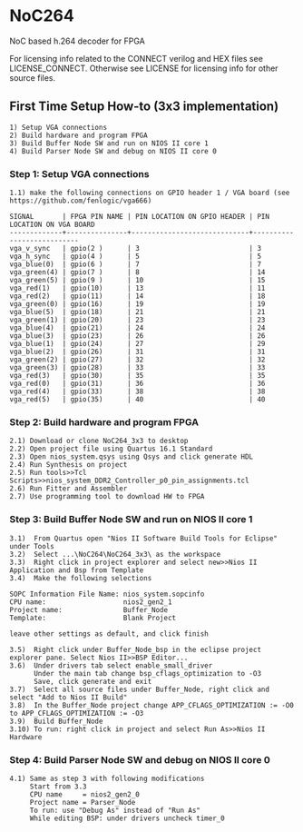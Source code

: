 # NoC264
NoC based h.264 decoder for FPGA

For licensing info related to the CONNECT verilog and HEX files see LICENSE_CONNECT.
Otherwise see LICENSE for licensing info for other source files.

## First Time Setup How-to (3x3 implementation)
    1) Setup VGA connections
    2) Build hardware and program FPGA
    3) Build Buffer Node SW and run on NIOS II core 1
    4) Build Parser Node SW and debug on NIOS II core 0

### Step 1: Setup VGA connections
    1.1) make the following connections on GPIO header 1 / VGA board (see https://github.com/fenlogic/vga666)

    SIGNAL       | FPGA PIN NAME | PIN LOCATION ON GPIO HEADER | PIN LOCATION ON VGA BOARD
    -------------+---------------+-----------------------------+---------------------------
    vga_v_sync   | gpio(2 )      | 3                           | 3
    vga_h_sync   | gpio(4 )      | 5                           | 5
    vga_blue(0)  | gpio(6 )      | 7                           | 7
    vga_green(4) | gpio(7 )      | 8                           | 14
    vga_green(5) | gpio(9 )      | 10                          | 15
    vga_red(1)   | gpio(10)      | 13                          | 11
    vga_red(2)   | gpio(11)      | 14                          | 18
    vga_green(0) | gpio(16)      | 19                          | 19
    vga_blue(5)  | gpio(18)      | 21                          | 21
    vga_green(1) | gpio(20)      | 23                          | 23
    vga_blue(4)  | gpio(21)      | 24                          | 24
    vga_blue(3)  | gpio(23)      | 26                          | 26
    vga_blue(1)  | gpio(24)      | 27                          | 29
    vga_blue(2)  | gpio(26)      | 31                          | 31
    vga_green(2) | gpio(27)      | 32                          | 32
    vga_green(3) | gpio(28)      | 33                          | 33
    vga_red(3)   | gpio(30)      | 35                          | 35
    vga_red(0)   | gpio(31)      | 36                          | 36
    vga_red(4)   | gpio(33)      | 38                          | 38
    vga_red(5)   | gpio(35)      | 40                          | 40

### Step 2: Build hardware and program FPGA
    2.1) Download or clone NoC264_3x3 to desktop
    2.2) Open project file using Quartus 16.1 Standard
    2.3) Open nios_system.qsys using Qsys and click generate HDL
    2.4) Run Synthesis on project
    2.5) Run tools>>Tcl Scripts>>nios_system_DDR2_Controller_p0_pin_assignments.tcl
    2.6) Run Fitter and Assembler
    2.7) Use programming tool to download HW to FPGA

### Step 3: Build Buffer Node SW and run on NIOS II core 1
    3.1)  From Quartus open "Nios II Software Build Tools for Eclipse" under Tools
    3.2)  Select ...\NoC264\NoC264_3x3\ as the workspace
    3.3)  Right click in project explorer and select new>>Nios II Application and Bsp from Template
    3.4)  Make the following selections
    
    SOPC Information File Name: nios_system.sopcinfo
    CPU name:                   nios2_gen2_1
    Project name:               Buffer_Node
    Template:                   Blank Project
    
    leave other settings as default, and click finish
    
    3.5)  Right click under Buffer_Node_bsp in the eclipse project explorer pane. Select Nios II>>BSP Editor...
    3.6)  Under drivers tab select enable_small_driver
          Under the main tab change bsp_cflags_optimization to -O3
          Save, click generate and exit
    3.7)  Select all source files under Buffer_Node, right click and select "Add to Nios II Build"
    3.8)  In the Buffer_Node project change APP_CFLAGS_OPTIMIZATION := -O0 to APP_CFLAGS_OPTIMIZATION := -O3
    3.9)  Build Buffer_Node
    3.10) To run: right click in project and select Run As>>Nios II Hardware
    
### Step 4: Build Parser Node SW and debug on NIOS II core 0
    4.1) Same as step 3 with following modifications
         Start from 3.3
         CPU name     = nios2_gen2_0
         Project name = Parser_Node
         To run: use "Debug As" instead of "Run As"
         While editing BSP: under drivers uncheck timer_0
         